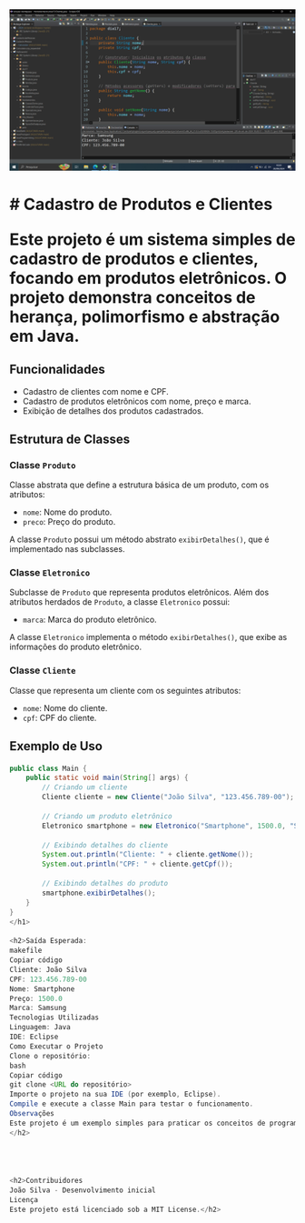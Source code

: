 <img src="foto2.PNG" alt="Imagem">
<h1># Cadastro de Produtos e Clientes

Este projeto é um sistema simples de cadastro de produtos e clientes, focando em produtos eletrônicos. O projeto demonstra conceitos de **herança**, **polimorfismo** e **abstração** em Java.

## Funcionalidades

- Cadastro de clientes com nome e CPF.
- Cadastro de produtos eletrônicos com nome, preço e marca.
- Exibição de detalhes dos produtos cadastrados.

## Estrutura de Classes

### Classe `Produto`
Classe abstrata que define a estrutura básica de um produto, com os atributos:
- `nome`: Nome do produto.
- `preco`: Preço do produto.

A classe `Produto` possui um método abstrato `exibirDetalhes()`, que é implementado nas subclasses.

### Classe `Eletronico`
Subclasse de `Produto` que representa produtos eletrônicos. Além dos atributos herdados de `Produto`, a classe `Eletronico` possui:
- `marca`: Marca do produto eletrônico.

A classe `Eletronico` implementa o método `exibirDetalhes()`, que exibe as informações do produto eletrônico.

### Classe `Cliente`
Classe que representa um cliente com os seguintes atributos:
- `nome`: Nome do cliente.
- `cpf`: CPF do cliente.

## Exemplo de Uso

```java
public class Main {
    public static void main(String[] args) {
        // Criando um cliente
        Cliente cliente = new Cliente("João Silva", "123.456.789-00");

        // Criando um produto eletrônico
        Eletronico smartphone = new Eletronico("Smartphone", 1500.0, "Samsung");

        // Exibindo detalhes do cliente
        System.out.println("Cliente: " + cliente.getNome());
        System.out.println("CPF: " + cliente.getCpf());

        // Exibindo detalhes do produto
        smartphone.exibirDetalhes();
    }
}
</h1>  

<h2>Saída Esperada:
makefile
Copiar código
Cliente: João Silva
CPF: 123.456.789-00
Nome: Smartphone
Preço: 1500.0
Marca: Samsung
Tecnologias Utilizadas
Linguagem: Java
IDE: Eclipse
Como Executar o Projeto
Clone o repositório:
bash
Copiar código
git clone <URL do repositório>
Importe o projeto na sua IDE (por exemplo, Eclipse).
Compile e execute a classe Main para testar o funcionamento.
Observações
Este projeto é um exemplo simples para praticar os conceitos de programação orientada a objetos. Para mais informações ou sugestões, entre em contato.
</h2>




<h2>Contribuidores
João Silva - Desenvolvimento inicial
Licença
Este projeto está licenciado sob a MIT License.</h2>









